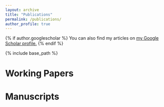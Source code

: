 ```yaml
---
layout: archive
title: "Publications"
permalink: /publications/
author_profile: true
---
```

{% if author.googlescholar %}
  You can also find my articles on <u><a href="{{author.googlescholar}}">my Google Scholar profile</a>.</u>
{% endif %}

{% include base_path %}

<script src="https://bibbase.org/show?bib=https://www.dropbox.com/s/l1ow8tmixvi5lbe/publications.bib?dl=1&jsonp=1&nocache=1"></script>

Working Papers
======
<script src="https://bibbase.org/show?bib=https://bibbase.org/show?bib=https://www.dropbox.com/s/28u2rb3g0n7061f/working-papers.bib?dl=1&jsonp=1&nocache=1"></script>

Manuscripts
======
<script src="https://bibbase.org/show?bib=https://bibbase.org/show?bib=https://www.dropbox.com/s/rl25u9b8am1ug43/manuscripts.bib?dl=1&jsonp=1&nocache=1"></script>
